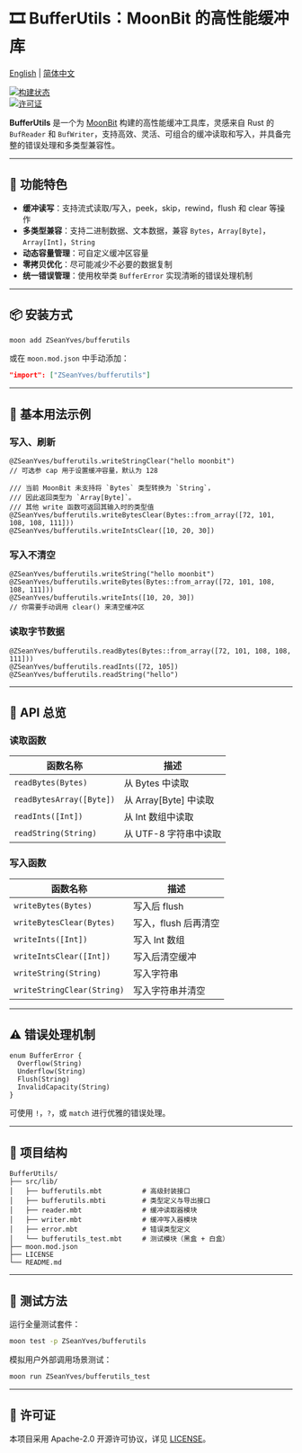 # 🎞 BufferUtils：MoonBit 的高性能缓冲库

[English](https://github.com/ZSeanYves/BufferUtils/blob/main/README.md) | [简体中文](https://github.com/ZSeanYves/BufferUtils/blob/main/README_zh_CN.md)

[![构建状态](https://img.shields.io/github/actions/workflow/status/ZSeanYves/BufferUtils/bufferutils-ci.yml)](https://github.com/ZSeanYves/BufferUtils/actions)  
[![许可证](https://img.shields.io/github/license/ZSeanYves/BufferUtils)](LICENSE)

**BufferUtils** 是一个为 [MoonBit](https://moonbitlang.com/) 构建的高性能缓冲工具库，灵感来自 Rust 的 `BufReader` 和 `BufWriter`，支持高效、灵活、可组合的缓冲读取和写入，并具备完整的错误处理和多类型兼容性。

---

## 🚀 功能特色

- **缓冲读写**：支持流式读取/写入，peek，skip，rewind，flush 和 clear 等操作
- **多类型兼容**：支持二进制数据、文本数据，兼容 `Bytes`，`Array[Byte]`，`Array[Int]`，`String`
- **动态容量管理**：可自定义缓冲区容量
- **零拷贝优化**：尽可能减少不必要的数据复制
- **统一错误管理**：使用枚举类 `BufferError` 实现清晰的错误处理机制

---

## 📦 安装方式

```bash
moon add ZSeanYves/bufferutils
```

或在 `moon.mod.json` 中手动添加：

```json
"import": ["ZSeanYves/bufferutils"]
```

---

## 🔧 基本用法示例

### 写入、刷新

```moonbit
@ZSeanYves/bufferutils.writeStringClear("hello moonbit")
// 可选参 cap 用于设置缓冲容量，默认为 128

/// 当前 MoonBit 未支持将 `Bytes` 类型转换为 `String`，
/// 因此返回类型为 `Array[Byte]`。
/// 其他 write 函数可返回其输入时的类型值
@ZSeanYves/bufferutils.writeBytesClear(Bytes::from_array([72, 101, 108, 108, 111]))
@ZSeanYves/bufferutils.writeIntsClear([10, 20, 30])
```

### 写入不清空

```moonbit
@ZSeanYves/bufferutils.writeString("hello moonbit")
@ZSeanYves/bufferutils.writeBytes(Bytes::from_array([72, 101, 108, 108, 111]))
@ZSeanYves/bufferutils.writeInts([10, 20, 30])
// 你需要手动调用 clear() 来清空缓冲区
```

### 读取字节数据

```moonbit
@ZSeanYves/bufferutils.readBytes(Bytes::from_array([72, 101, 108, 108, 111]))
@ZSeanYves/bufferutils.readInts([72, 105])
@ZSeanYves/bufferutils.readString("hello")
```

---

## 📘 API 总览

### 读取函数

| 函数名称                  | 描述                         |
|--------------------------|------------------------------|
| `readBytes(Bytes)`       | 从 Bytes 中读取              |
| `readBytesArray([Byte])` | 从 Array[Byte] 中读取        |
| `readInts([Int])`        | 从 Int 数组中读取        |
| `readString(String)`     | 从 UTF-8 字符串中读取    |

### 写入函数

| 函数名称                     | 描述                           |
|-----------------------------|--------------------------------|
| `writeBytes(Bytes)`         | 写入后 flush                    |
| `writeBytesClear(Bytes)`    | 写入，flush 后再清空     |
| `writeInts([Int])`          | 写入 Int 数组               |
| `writeIntsClear([Int])`     | 写入后清空缓冲          |
| `writeString(String)`       | 写入字符串                |
| `writeStringClear(String)`  | 写入字符串并清空     |

---

## ⚠️ 错误处理机制

```moonbit
enum BufferError {
  Overflow(String)
  Underflow(String)
  Flush(String)
  InvalidCapacity(String)
}
```

可使用 `!`，`?`，或 `match` 进行优雅的错误处理。

---

## 📂 项目结构

```
BufferUtils/
├── src/lib/
│   ├── bufferutils.mbt          # 高级封装接口
│   ├── bufferutils.mbti         # 类型定义与导出接口
│   ├── reader.mbt               # 缓冲读取器模块
│   ├── writer.mbt               # 缓冲写入器模块
│   ├── error.mbt                # 错误类型定义
│   └── bufferutils_test.mbt     # 测试模块（黑盒 + 白盒）
├── moon.mod.json 
├── LICENSE
└── README.md
```

---

## 🧪 测试方法

运行全量测试套件：

```bash
moon test -p ZSeanYves/bufferutils
```

模拟用户外部调用场景测试：

```bash
moon run ZSeanYves/bufferutils_test
```

---

## 📜 许可证

本项目采用 Apache-2.0 开源许可协议，详见 [LICENSE](./LICENSE)。